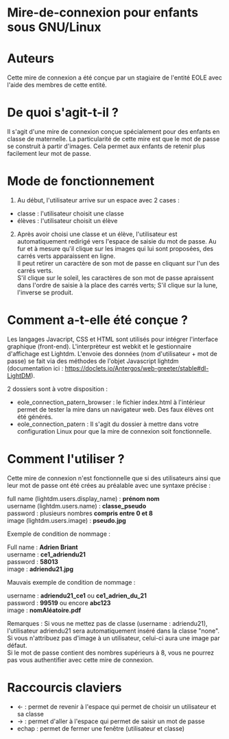 # Mire-de-connexion pour enfants sous GNU/Linux

# Auteurs
Cette mire de connexion a été conçue par un stagiaire de l'entité EOLE avec l'aide des membres de cette entité.

# De quoi s'agit-t-il ?
Il s'agit d'une mire de connexion conçue spécialement pour des enfants en classe de maternelle. La particularité de cette mire est que le mot de passe se construit à partir d'images. Cela permet aux enfants de retenir plus facilement leur mot de passe.

# Mode de fonctionnement
1) Au début, l'utilisateur arrive sur un espace avec 2 cases :
- classe : l'utilisateur choisit une classe
- élèves : l'utilisateur choisit un élève

2) Après avoir choisi une classe et un élève, l'utilisateur est automatiquement redirigé vers l'espace de saisie du mot de passe.
Au fur et à mesure qu'il clique sur les images qui lui sont proposées, des carrés verts apparaissent en ligne. <br/>
Il peut retirer un caractère de son mot de passe en cliquant sur l'un des carrés verts. <br/>
S'il clique sur le soleil, les caractères de son mot de passe apraissent dans l'ordre de saisie à la place des carrés verts; S'il clique sur la lune, l'inverse se produit.


# Comment a-t-elle été conçue ?
Les langages Javacript, CSS et HTML sont utilisés pour intégrer l'interface graphique (front-end).
L'interprèteur est webkit et le gestionnaire d'affichage est Lightdm.
L'envoie des données (nom d'utilisateur + mot de passe) se fait via des méthodes de l'objet Javascript lightdm (documentation ici : https://doclets.io/Antergos/web-greeter/stable#dl-LightDM).

2 dossiers sont à votre disposition :
  - eole_connection_patern_browser : le fichier index.html à l'intérieur permet de tester la mire dans un navigateur web. Des faux élèves ont été générés.
  - eole_connection_patern : Il s'agit du dossier à mettre dans votre configuration Linux pour que la mire de connexion soit fonctionnelle.

# Comment l'utiliser ?
Cette mire de connexion n'est fonctionnelle que si des utilisateurs ainsi que leur mot de passe ont été crées au préalable avec une syntaxe précise :

full name (lightdm.users.display_name) : **prénom nom** <br/>
username (lightdm.users.name) : **classe_pseudo** <br/>
password : plusieurs nombres **compris entre 0 et 8** <br/>
image (lightdm.users.image) : **pseudo.jpg** <br/>

Exemple de condition de nommage :

Full name : **Adrien Briant** <br/>
username : **ce1_adriendu21** <br/>
password : **58013** <br/>
image : **adriendu21.jpg** <br/>

Mauvais exemple de condition de nommage :

username : **adriendu21_ce1** ou **ce1_adrien_du_21** <br/>
password : **99519** ou encore **abc123** <br/>
image : **nomAléatoire.pdf** <br/>

Remarques :
Si vous ne mettez pas de classe (username : adriendu21), l'utilisateur adriendu21 sera automatiquement inséré dans la classe "none".<br/>
Si vous n'attribuez pas d'image à un utilisateur, celui-ci aura une image par défaut.<br/>
Si le mot de passe contient des nombres supérieurs à 8, vous ne pourrez pas vous authentifier avec cette mire de connexion.<br/>


# Raccourcis claviers
 - <- : permet de revenir à l'espace qui permet de choisir un utilisateur et sa classe
 - -> : permet d'aller à l'espace qui permet de saisir un mot de passe
 - echap : permet de fermer une fenêtre (utilisateur et classe)
